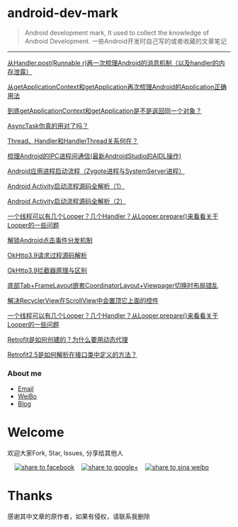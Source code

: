 # android-dev-mark
> Android development mark, It used to collect the knowledge of Android Development. 
> 一些Android开发时自己写的或者收藏的文章笔记


----------
[从Handler.post(Runnable r)再一次梳理Android的消息机制（以及handler的内存泄露）](http://blog.csdn.net/ly502541243/article/details/52062179)

[从getApplicationContext和getApplication再次梳理Android的Application正确用法](http://blog.csdn.net/ly502541243/article/details/52105466)

[到底getApplicationContext和getApplication是不是返回同一个对象？](http://blog.csdn.net/ly502541243/article/details/52127806)

[AsyncTask你真的用对了吗？](http://blog.csdn.net/ly502541243/article/details/52329861)

[Thread、Handler和HandlerThread关系何在？](http://blog.csdn.net/ly502541243/article/details/52414637)

[梳理Android的IPC进程间通信(最新AndroidStudio的AIDL操作)](http://blog.csdn.net/ly502541243/article/details/52514665)

[Android应用进程启动流程（Zygote进程与SystemServer进程）](http://blog.csdn.net/ly502541243/article/details/52639830)

[Android Activity启动流程源码全解析（1）](http://blog.csdn.net/ly502541243/article/details/52883198)

[Android Activity启动流程源码全解析（2）](http://blog.csdn.net/ly502541243/article/details/52883212)

[一个线程可以有几个Looper？几个Handler？从Looper.prepare()来看看关于Looper的一些问题](https://blog.csdn.net/ly502541243/article/details/87475229)

[解锁Android点击事件分发机制](https://blog.csdn.net/ly502541243/article/details/78842872)

[OkHttp3.9请求过程源码解析](https://blog.csdn.net/ly502541243/article/details/80271603)

[OkHttp3.9拦截器原理与区别](https://blog.csdn.net/ly502541243/article/details/80389051)

[底部Tab+FrameLayout嵌套CoordinatorLayout+Viewpager切换时布局错乱](https://blog.csdn.net/ly502541243/article/details/86553270)

[解决RecyclerView在ScrollView中会置顶它上面的控件](https://blog.csdn.net/ly502541243/article/details/87257834)

[一个线程可以有几个Looper？几个Handler？从Looper.prepare()来看看关于Looper的一些问题](https://blog.csdn.net/ly502541243/article/details/87475229)

[Retrofit是如何创建的？为什么要用动态代理](https://blog.csdn.net/ly502541243/article/details/88963829)

[Retrofit2.5是如何解析在接口类中定义的方法？](https://blog.csdn.net/ly502541243/article/details/88998217)

### About me
* [Email](LYYX@outlook.com)
* [WeiBo](http://weibo.com/liuyang6)
* [Blog](http://blog.csdn.net/ly502541243)

# Welcome
欢迎大家Fork, Star, Issues, 分享给其他人

</a>&nbsp;&nbsp;&nbsp;&nbsp;<a href="https://www.facebook.com/sharer/sharer.php?u=https://github.com/zhengxiaopeng/android-dev-bookmarks" target="_blank" title="share to facebook" style="width:100%"><img src="http://i.imgur.com/0evE2QJ.png" title="share to facebook"/></a>&nbsp;&nbsp;&nbsp;&nbsp;<a href="https://plus.google.com/share?url=https://github.com/zhengxiaopeng/android-dev-bookmarks" target="_blank" title="share to google+" style="width:100%"><img src="http://i.imgur.com/zvDBPqj.png" title="share to google+"/></a>&nbsp;&nbsp;&nbsp;&nbsp;<a href="http://service.weibo.com/share/share.php?searchPic=true&title=Android-Dev-Favorites(Android开发者的收藏夹) @ruijun %2520&url=https://github.com/ruijun/Android-Dev-Favorites&utm_content=share_button&utm_campaign=post_show&utm_medium=github&utm_source=weibo" target="_blank" title="share to sina weibo" style="width:100%"><img src="http://i.imgur.com/pH9q4qu.png" title="share to sina weibo"/></a>


# Thanks
感谢其中文章的原作者，如果有侵权，请联系我删除
